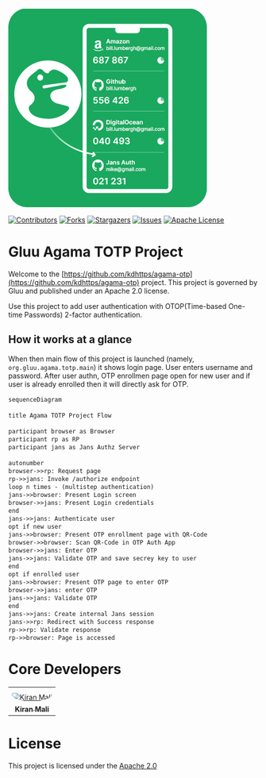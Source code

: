 ![logo](./projects/agama-otp/logo.png)

[![Contributors][contributors-shield]](contributors-url)
[![Forks][forks-shield]](forks-url)
[![Stargazers][stars-shield]](stars-url)
[![Issues][issues-shield]](issues-url)
[![Apache License][license-shield]](license-url)

# Gluu Agama TOTP Project

Welcome to the [https://github.com/kdhttps/agama-otp](https://github.com/kdhttps/agama-otp) project. This project is governed by Gluu and published under an Apache 2.0 license.

Use this project to add user authentication with OTOP(Time-based One-time Passwords) 2-factor authentication.

## How it works at a glance

When then main flow of this project is launched (namely, `org.gluu.agama.totp.main`) it shows login page. User enters username and password. After user authn, OTP enrollmen page open for new user and if user is already enrolled then it will directly ask for OTP.

```mermaid
sequenceDiagram

title Agama TOTP Project Flow

participant browser as Browser
participant rp as RP
participant jans as Jans Authz Server

autonumber
browser->>rp: Request page
rp->>jans: Invoke /authorize endpoint
loop n times - (multistep authentication)
jans->>browser: Present Login screen
browser->>jans: Present Login credentials
end
jans->>jans: Authenticate user
opt if new user
jans->>browser: Present OTP enrollment page with QR-Code
browser->>browser: Scan QR-Code in OTP Auth App
browser->>jans: Enter OTP
jans->>jans: Validate OTP and save secrey key to user
end
opt if enrolled user
jans->>browser: Present OTP page to enter OTP
browser->>jans: enter OTP
jans->>jans: Validate OTP
end
jans->>jans: Create internal Jans session
jans->>rp: Redirect with Success response
rp->>rp: Validate response
rp->>browser: Page is accessed
```

# Core Developers

<table>
 <tr>
  <td align="center" style="word-wrap: break-word; width: 150.0; height: 150.0">
    <a href=https://github.com/kdhttps>
        <img src="https://avatars.githubusercontent.com/u/39133739?v=4" width="100;"  style="border-radius:50%;align-items:center;justify-content:center;overflow:hidden;padding-top:10px" alt="Kiran Mali">
        <br />
        <sub style="font-size:14px"><b>Kiran Mali</b></sub>
    </a>
  </td>
 </tr>
</table>

# License

This project is licensed under the [Apache 2.0](https://github.com/kdhttps/agama-otp/blob/main/LICENSE)

<!-- This are stats url reference for this repository -->

[contributors-shield]: https://img.shields.io/github/contributors/kdhttps/agama-otp.svg?style=for-the-badge
[contributors-url]: https://github.com/kdhttps/agama-otp/graphs/contributors
[forks-shield]: https://img.shields.io/github/forks/kdhttps/agama-otp.svg?style=for-the-badge
[forks-url]: https://github.com/kdhttps/agama-otp/network/members
[stars-shield]: https://img.shields.io/github/stars/kdhttps/agama-otp?style=for-the-badge
[stars-url]: https://github.com/kdhttps/agama-otp/stargazers
[issues-shield]: https://img.shields.io/github/issues/kdhttps/agama-otp.svg?style=for-the-badge
[issues-url]: https://github.com/kdhttps/agama-otp/issues
[license-shield]: https://img.shields.io/github/license/kdhttps/agama-otp.svg?style=for-the-badge
[license-url]: https://github.com/kdhttps/agama-otp/blob/main/LICENSE
